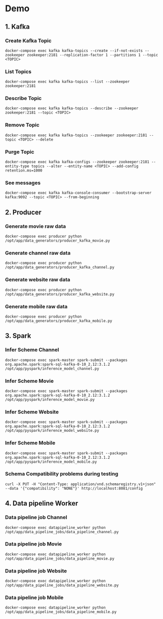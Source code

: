 # Demo

## 1. Kafka
###  Create Kafka Topic
```
docker-compose exec kafka kafka-topics --create --if-not-exists --zookeeper zookeeper:2181 --replication-factor 1 --partitions 1 --topic <TOPIC>
```
###  List Topics
```
docker-compose exec kafka kafka-topics --list --zookeeper zookeeper:2181
```
###  Describe Topic
```
docker-compose exec kafka kafka-topics --describe --zookeeper zookeeper:2181 --topic <TOPIC>
```
###  Remove Topic
```
docker-compose exec kafka kafka-topics --zookeeper zookeeper:2181 --topic <TOPIC> --delete
```
###  Purge Topic
```
docker-compose exec kafka kafka-configs --zookeeper zookeeper:2181 --entity-type topics --alter --entity-name <TOPIC> --add-config retention.ms=1000
```
### See messages
```
docker-compose exec kafka kafka-console-consumer --bootstrap-server kafka:9092 --topic <TOPIC> --from-beginning
```

## 2. Producer
### Generate movie raw data
```
docker-compose exec producer python /opt/app/data_generators/producer_kafka_movie.py
```
### Generate channel raw data
```
docker-compose exec producer python /opt/app/data_generators/producer_kafka_channel.py
```
### Generate website raw data
```
docker-compose exec producer python /opt/app/data_generators/producer_kafka_website.py
```
### Generate mobile raw data
```
docker-compose exec producer python /opt/app/data_generators/producer_kafka_mobile.py
```

## 3. Spark

### Infer Scheme Channel
```
docker-compose exec spark-master spark-submit --packages org.apache.spark:spark-sql-kafka-0-10_2.12:3.1.2 /opt/app/pyspark/inference_model_channel.py
```

### Infer Scheme Movie
```
docker-compose exec spark-master spark-submit --packages org.apache.spark:spark-sql-kafka-0-10_2.12:3.1.2 /opt/app/pyspark/inference_model_movie.py
```

### Infer Scheme Website
```
docker-compose exec spark-master spark-submit --packages org.apache.spark:spark-sql-kafka-0-10_2.12:3.1.2 /opt/app/pyspark/inference_model_website.py
```

### Infer Scheme Mobile
```
docker-compose exec spark-master spark-submit --packages org.apache.spark:spark-sql-kafka-0-10_2.12:3.1.2 /opt/app/pyspark/inference_model_mobile.py
```

### Schema Compatibility problems during testing
```
curl -X PUT -H "Content-Type: application/vnd.schemaregistry.v1+json" --data '{"compatibility": "NONE"}' http://localhost:8081/config
```

## 4. Data pipeline Worker

### Data pipeline job Channel
```
docker-compose exec datapipeline_worker python /opt/app/data_pipeline_jobs/data_pipeline_channel.py
```
### Data pipeline job Movie
```
docker-compose exec datapipeline_worker python /opt/app/data_pipeline_jobs/data_pipeline_movie.py
```
### Data pipeline job Website
```
docker-compose exec datapipeline_worker python /opt/app/data_pipeline_jobs/data_pipeline_website.py
```

### Data pipeline job Mobile
```
docker-compose exec datapipeline_worker python /opt/app/data_pipeline_jobs/data_pipeline_mobile.py
```